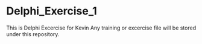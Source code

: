 # Delphi_Exercise_1
 This is Delphi Excercise for Kevin
 Any training or excercise file will be stored under this repository.
